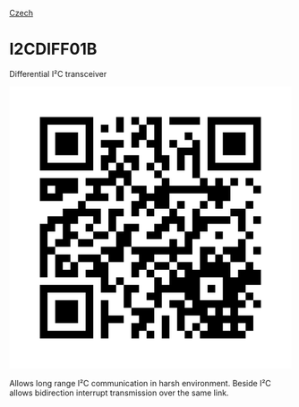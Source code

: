 
[Czech](./README.cs.md)
<!--- module --->
# I2CDIFF01B
<!--- Emodule --->

<!--- subtitle --->Differential I²C transceiver<!--- Esubtitle --->

![I2CDIFF01B](DOC/SRC/img/I2CDIFF01B_QRcode.png)

<!--- description --->Allows long range I²C communication in harsh environment. Beside I²C allows bidirection interrupt transmission over the same link.<!--- Edescription --->
            